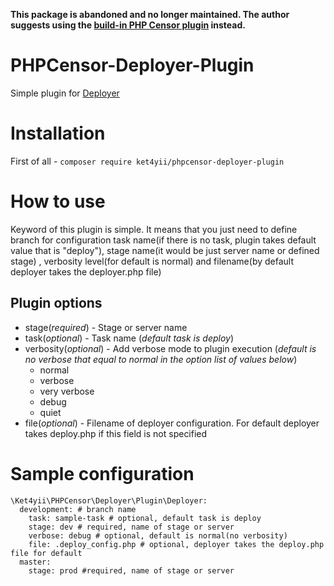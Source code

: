 **This package is abandoned and no longer maintained. The author suggests using the 
[build-in PHP Censor plugin](https://github.com/php-censor/php-censor/blob/master/docs/en/plugins/deployer_org.md) 
instead.**

# PHPCensor-Deployer-Plugin

Simple plugin for [Deployer](http://deployer.org)

# Installation

First of all - `composer require ket4yii/phpcensor-deployer-plugin`

# How to use

Keyword of this plugin is simple. It means that you just need to define branch 
for configuration task name(if there is no task, plugin takes 
default value that is "deploy"), stage name(it would be just server name or defined stage)
, verbosity level(for default is normal) and filename(by default deployer takes the deployer.php file)

## Plugin options

* stage(*required*) - Stage or server name
* task(*optional*) - Task name (*default task is deploy*) 
* verbosity(*optional*) - Add verbose mode to plugin execution (*default is no verbose that equal to normal in the option list of values below*)
  * normal
  * verbose
  * very verbose
  * debug
  * quiet 
* file(*optional*) - Filename of deployer configuration. For default deployer takes deploy.php if this field is not specified

# Sample configuration
```
\Ket4yii\PHPCensor\Deployer\Plugin\Deployer:
  development: # branch name
    task: sample-task # optional, default task is deploy 
    stage: dev # required, name of stage or server
    verbose: debug # optional, default is normal(no verbosity)
    file: .deploy_config.php # optional, deployer takes the deploy.php file for default
  master:
    stage: prod #required, name of stage or server
```
